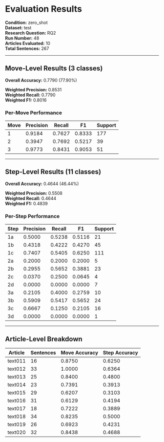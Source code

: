 # Evaluation Results

**Condition:** zero_shot  
**Dataset:** test  
**Research Question:** RQ2  
**Run Number:** 48  
**Articles Evaluated:** 10  
**Total Sentences:** 267  

---

## Move-Level Results (3 classes)

**Overall Accuracy:** 0.7790 (77.90%)  

**Weighted Precision:** 0.8531  
**Weighted Recall:** 0.7790  
**Weighted F1:** 0.8016  

### Per-Move Performance

| Move | Precision | Recall | F1 | Support |
|------|-----------|--------|----|---------|
| 1 | 0.9184 | 0.7627 | 0.8333 | 177 |
| 2 | 0.3947 | 0.7692 | 0.5217 | 39 |
| 3 | 0.9773 | 0.8431 | 0.9053 | 51 |

---

## Step-Level Results (11 classes)

**Overall Accuracy:** 0.4644 (46.44%)  

**Weighted Precision:** 0.5508  
**Weighted Recall:** 0.4644  
**Weighted F1:** 0.4839  

### Per-Step Performance

| Step | Precision | Recall | F1 | Support |
|------|-----------|--------|----|---------|
| 1a | 0.5000 | 0.5238 | 0.5116 | 21 |
| 1b | 0.4318 | 0.4222 | 0.4270 | 45 |
| 1c | 0.7407 | 0.5405 | 0.6250 | 111 |
| 2a | 0.2000 | 0.2000 | 0.2000 | 5 |
| 2b | 0.2955 | 0.5652 | 0.3881 | 23 |
| 2c | 0.0370 | 0.2500 | 0.0645 | 4 |
| 2d | 0.0000 | 0.0000 | 0.0000 | 7 |
| 3a | 0.2105 | 0.4000 | 0.2759 | 10 |
| 3b | 0.5909 | 0.5417 | 0.5652 | 24 |
| 3c | 0.6667 | 0.1250 | 0.2105 | 16 |
| 3d | 0.0000 | 0.0000 | 0.0000 | 1 |

---

## Article-Level Breakdown

| Article | Sentences | Move Accuracy | Step Accuracy |
|---------|-----------|---------------|---------------|
| text011 | 16 | 0.8750 | 0.6250 |
| text012 | 33 | 1.0000 | 0.6364 |
| text013 | 25 | 0.8400 | 0.4800 |
| text014 | 23 | 0.7391 | 0.3913 |
| text015 | 29 | 0.6207 | 0.3103 |
| text016 | 31 | 0.6129 | 0.4194 |
| text017 | 18 | 0.7222 | 0.3889 |
| text018 | 34 | 0.8235 | 0.5000 |
| text019 | 26 | 0.6923 | 0.4231 |
| text020 | 32 | 0.8438 | 0.4688 |
